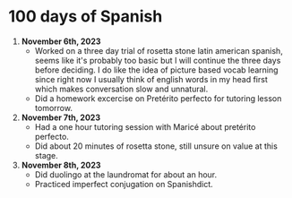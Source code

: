 # 100 days of Spanish

1. **November 6th, 2023**
    - Worked on a three day trial of rosetta stone latin american spanish, seems like it's probably too basic but I will continue the three days before deciding. I do like the idea of picture based vocab learning since right now I usually think of english words in my head first which makes conversation slow and unnatural.
    - Did a homework excercise on Pretérito perfecto for tutoring lesson tomorrow.
1. **November 7th, 2023**
    - Had a one hour tutoring session with Maricé about pretérito perfecto.
    - Did about 20 minutes of rosetta stone, still unsure on value at this stage.
1. **November 8th, 2023**
    - Did duolingo at the laundromat for about an hour.
    - Practiced imperfect conjugation on Spanishdict.